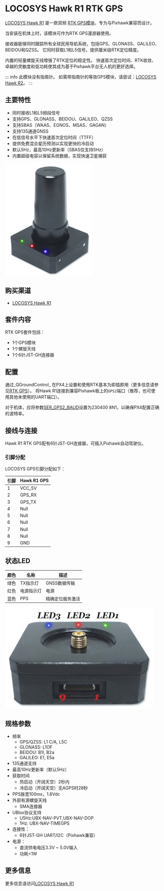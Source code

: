 # LOCOSYS Hawk R1 RTK GPS

<Badge type="tip" text="PX4 v1.13" />

[LOCOSYS Hawk R1](https://www.locosystech.com/en/product/hawk-r1.html) 是一款双频 [RTK GPS模块](../gps_compass/rtk_gps.md)，专为与Pixhawk兼容而设计。

当安装在机体上时，该模块可作为RTK GPS漫游器使用。

接收器能够同时跟踪所有全球民用导航系统，包括GPS、GLONASS、GALILEO、BEIDOU和QZSS。
它同时获取L1和L5信号，提供厘米级RTK定位精度。

内置的轻量螺旋天线增强了RTK定位的稳定性。
快速首次定位时间、RTK收敛、卓越的灵敏度和低功耗使其成为基于Pixhawk平台无人机的更好选择。

::: info
此模块没有指南针。
如需带指南针的等效GPS模块，请尝试：[LOCOSYS Hawk R2](../gps_compass/rtk_gps_locosys_r2.md)。
:::

## 主要特性

- 同时接收L1和L5频段信号
- 支持GPS、GLONASS、BEIDOU、GALILEO、QZSS
- 支持SBAS（WAAS、EGNOS、MSAS、GAGAN）
- 支持135通道GNSS
- 在低信号水平下快速首次定位时间（TTFF）
- 提供免费混合星历预测以实现更快的冷启动
- 默认5Hz，最高10Hz更新率（SBAS仅支持5Hz）
- 内置超级电容以保留系统数据，实现快速卫星捕获

![LOCOSYS Hawk R1](../../assets/hardware/gps/locosys_hawk_a1/locosys_hawk_a1_gps.png)

## 购买渠道

- [LOCOSYS Hawk R1](https://www.locosystech.com/en/product/hawk-r1.html)

## 套件内容

RTK GPS套件包括：

- 1个GPS模块
- 1个螺旋天线
- 1个6针JST-GH连接器

## 配置

通过_QGroundControl_ 在PX4上设置和使用RTK基本为即插即用（更多信息请参见[RTK GPS](../gps_compass/rtk_gps.md)）。
将Hawk R1连接到兼容Pixhawk板上的`GPS2`端口（推荐，也可使用其他未使用的UART端口）。

对于机体，应将参数[SER_GPS2_BAUD](../advanced_config/parameter_reference.md#SER_GPS1_BAUD)设置为230400 8N1，以确保PX4配置正确的波特率。

## 接线与连接

Hawk R1 RTK GPS配有6针JST-GH连接器，可插入Pixhawk自动驾驶仪。

### 引脚分配

LOCOSYS GPS引脚分配如下：

| 引脚 | Hawk R1 GPS |
| --- | ----------- |
| 1   | VCC_5V      |
| 2   | GPS_RX      |
| 3   | GPS_TX      |
| 4   | Null        |
| 5   | Null        |
| 6   | Null        |
| 7   | Null        |
| 8   | Null        |
| 9   | GND         |

## 状态LED

| 颜色 | 名称            | 描述                        |
| ----- | --------------- | ---------------------------------- |
| 绿色 | TX指示灯        | GNSS数据传输             |
| 红色 | 电源指示灯      | 电源                              |
| 蓝色 | PPS             | 精确定位服务激活 |

![Hawk A1 LED](../../assets/hardware/gps/locosys_hawk_a1/locosys_hawk_a1_leds.png)

## 规格参数

- 频率
  - GPS/QZSS: L1 C/A, L5C
  - GLONASS: L1OF
  - BEIDOU: B1I, B2a
  - GALILEO: E1, E5a
- 135通道支持
- 最高10Hz更新率（默认5Hz）
- 获取时间
  - 热启动（开阔天空）2秒内
  - 冷启动（开阔天空）无AGPS时28秒
- PPS脉宽100ms，1.8Vdc
- 外部有源螺旋天线
  - SMA连接器
- UBlox协议支持
  - U5Hz:UBX-NAV-PVT,UBX-NAV-DOP
  - 1Hz: UBX-NAV-TIMEGPS
- 连接性：
  - 6针JST-GH UART/I2C（Pixhawk兼容）
- 电源：
  - 直流供电电压3.3V ~ 5.0V输入
  - 功耗<1W

## 更多信息

更多信息请访问[LOCOSYS Hawk R1](https://www.locosystech.com/en/product/hawk-r1.html)